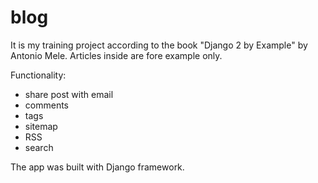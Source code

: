 # blog

It is my training project according to the book "Django 2 by Example" by Antonio Mele.  Articles inside are fore example only.

Functionality:
- share post with email
- comments
- tags
- sitemap
- RSS
- search

The app was built with Django framework.